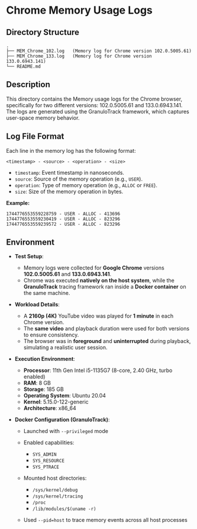 # Chrome Memory Usage Logs

## Directory Structure
```
.
├── MEM_Chrome_102.log   (Memory log for Chrome version 102.0.5005.61)
├── MEM_Chrome_133.log   (Memory log for Chrome version 133.0.6943.141)
└── README.md
```

## Description
This directory contains the Memory usage logs for the Chrome browser, specifically for two different versions: 102.0.5005.61 and 133.0.6943.141. The logs are generated using the GranuloTrack framework, which captures user-space memory behavior.

## Log File Format

Each line in the memory log has the following format:

```
<timestamp> - <source> - <operation> - <size>
```

- `timestamp`: Event timestamp in nanoseconds.
- `source`: Source of the memory operation (e.g., `USER`).
- `operation`: Type of memory operation (e.g., `ALLOC` or `FREE`).
- `size`: Size of the memory operation in bytes.

**Example:**
```
1744776553559228759 - USER - ALLOC - 413696
1744776553559230419 - USER - ALLOC - 823296
1744776553559239572 - USER - ALLOC - 823296
```

## Environment

* **Test Setup**:

  * Memory logs were collected for **Google Chrome** versions **102.0.5005.61** and **133.0.6943.141**.
  * Chrome was executed **natively on the host system**, while the **GranuloTrack** tracing framework ran inside a **Docker container** on the same machine.

* **Workload Details**:

  * A **2160p (4K)** YouTube video was played for **1 minute** in each Chrome version.
  * The **same video** and playback duration were used for both versions to ensure consistency.
  * The browser was in **foreground** and **uninterrupted** during playback, simulating a realistic user session.

* **Execution Environment**:

  * **Processor**: 11th Gen Intel i5-1135G7 (8-core, 2.40 GHz, turbo enabled)
  * **RAM**: 8 GB
  * **Storage**: 185 GB
  * **Operating System**: Ubuntu 20.04
  * **Kernel**: 5.15.0-122-generic
  * **Architecture**: x86\_64

* **Docker Configuration (GranuloTrack)**:

  * Launched with `--privileged` mode
  * Enabled capabilities:

    * `SYS_ADMIN`
    * `SYS_RESOURCE`
    * `SYS_PTRACE`
  * Mounted host directories:

    * `/sys/kernel/debug`
    * `/sys/kernel/tracing`
    * `/proc`
    * `/lib/modules/$(uname -r)`
  * Used `--pid=host` to trace memory events across all host processes
